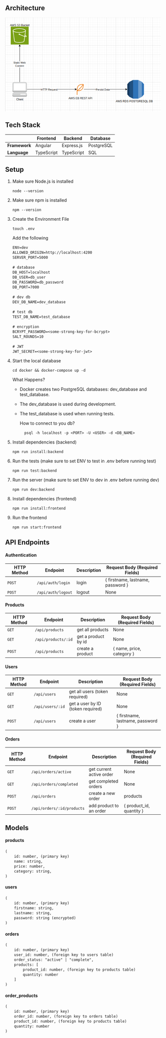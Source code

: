 ## Architecture

![architecture](/docs/diagram.png)

## Tech Stack

|               | Frontend   | Backend    | Database   |
| ------------- | ---------- | ---------- | ---------- |
| **Framework** | Angular    | Express.js | PostgreSQL |
| **Language**  | TypeScript | TypeScript | SQL        |

## Setup

1.  Make sure Node.js is installed

        node --version

2.  Make sure npm is installed

        npm --version

3.  Create the Environment File

        touch .env

    Add the following

        ENV=dev
        ALLOWED_ORIGIN=http://localhost:4200
        SERVER_PORT=5000

        # database
        DB_HOST=localhost
        DB_USER=db_user
        DB_PASSWORD=db_password
        DB_PORT=7000

        # dev db
        DEV_DB_NAME=dev_database

        # test db
        TEST_DB_NAME=test_database

        # encryption
        BCRYPT_PASSWORD=<some-strong-key-for-bcrypt>
        SALT_ROUNDS=10

        # JWT
        JWT_SECRET=<some-strong-key-for-jwt>

4.  Start the local database

        cd docker && docker-compose up -d

    What Happens?

    - Docker creates two PostgreSQL databases: dev_database and test_database.
    - The dev_database is used during development.
    - The test_database is used when running tests.

      How to connect to you db?

            psql -h localhost -p <PORT> -U <USER> -d <DB_NAME>
5.  Install dependencies (backend)

        npm run install:backend

6.  Run the tests (make sure to set ENV to test in .env before running test)

        npm run test:backend

7.  Run the server (make sure to set ENV to dev in .env before running dev)

        npm run dev:backend

8.  Install dependencies (frontend)

        npm run install:frontend
    
7.  Run the frontend

        npm run start:frontend

## API Endpoints

#### Authentication

| HTTP Method | Endpoint                  | Description      | Request Body (Required Fields)    |
| ----------- | ------------------------- | ---------------- | --------------------------------- |
| `POST`      | `/api/auth/login`         | login            | { firstname, lastname, password } |
| `POST`      | `/api/auth/logout`        | logout           | None                              |

#### Products

| HTTP Method | Endpoint            | Description         | Request Body (Required Fields) |
| ----------- | ------------------- | ------------------- | -------------------------------|
| `GET`       | `/api/products`     | get all products    | None                           |
| `GET`       | `/api/products/:id` | get a product by id | None                           |
| `POST`      | `/api/products`     | create a product    | { name, price, category }      |

#### Users

| HTTP Method | Endpoint         | Description                       | Request Body (Required Fields)    |
| ----------- | ---------------- | --------------------------------- | --------------------------------- | 
| `GET`       | `/api/users`     | get all users (token required)    | None                              |
| `GET`       | `/api/users/:id` | get a user by ID (token required) | None                              |
| `POST`      | `/api/users`     | create a user                     | { firstname, lastname, password } |

#### Orders

| HTTP Method | Endpoint                   | Description              | Request Body (Required Fields) |
| ----------- | -------------------------- | ------------------------ | ------------------------------ |
| `GET`       | `/api/orders/active`       | get current active order | None                           |
| `GET`       | `/api/orders/completed`    | get completed orders     | None                           |
| `POST`      | `/api/orders`              | create a new order       | products                       |
| `POST`      | `/api/orders/:id/products` | add product to an order  | { product_id, quantity }       |

## Models

#### products

    (
        id: number, (primary key)
        name: string,
        price: number,
        category: string,
    )

#### users

    (
        id: number, (primary key)
        firstname: string,
        lastname: string,
        password: string (encrypted)
    )

#### orders

    (
        id: number, (primary key)
        user_id: number, (foreign key to users table)
        order_status: "active" | "complete",
        products: [
            product_id: number, (foreign key to products table)
            quantity: number
        ]
    )

#### order_products
    (
        id: number, (primary key)
        order_id: number, (foreign key to orders table)
        product_id: number, (foreign key to products table)
        quantity: number
    )
